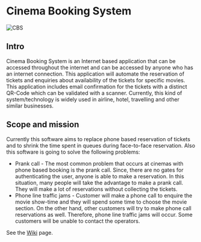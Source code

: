 # Cinema Booking System

![CBS](https://i.imgur.com/MGZj7AZ.png)

## Intro

Cinema Booking System is an Internet based application that can be accessed throughout the internet and can be accessed by anyone who has an internet connection. This application will automate the reservation of tickets and enquiries about availability of the tickets for specific movies. This application includes email confirmation for the tickets with a distinct QR-Code which can be validated with a scanner. Currently, this kind of system/technology is widely used in airline, hotel, travelling and other similar businesses.

## Scope and mission

Currently this software aims to replace phone based reservation of tickets and to shrink the time spent in queues during face-to-face reservation. Also this software is going to solve the following problems:

* Prank call - The most common problem that occurs at cinemas with phone based booking is the prank call. Since, there are no gates for authenticating the user, anyone is able to make a reservation. In this situation, many people will take the advantage to make a prank call. They will make a lot of reservations without collecting the tickets.
* Phone line traffic jams - Customer will make a phone call to enquire the movie show-time and they will spend some time to choose the movie section. On the other hand, other customers will try to make phone call reservations as well. Therefore, phone line traffic jams will occur. Some customers will be unable to contact the operators.

See the [Wiki](https://github.com/theFaustus/cinema-booking-system/wiki) page.
